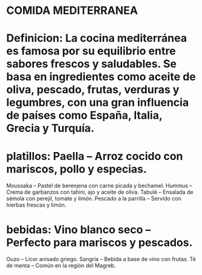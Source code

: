 # COMIDA MEDITERRANEA
# Definicion: La cocina mediterránea es famosa por su equilibrio entre sabores frescos y saludables. Se basa en ingredientes como aceite de oliva, pescado, frutas, verduras y legumbres, con una gran influencia de países como España, Italia, Grecia y Turquía.
# platillos: Paella – Arroz cocido con mariscos, pollo y especias.
Moussaka – Pastel de berenjena con carne picada y bechamel.
Hummus – Crema de garbanzos con tahini, ajo y aceite de oliva.
Tabulé – Ensalada de sémola con perejil, tomate y limón.
Pescado a la parrilla – Servido con hierbas frescas y limón.
# bebidas: Vino blanco seco – Perfecto para mariscos y pescados.
Ouzo – Licor anisado griego.
Sangría – Bebida a base de vino con frutas.
Té de menta – Común en la región del Magreb.
